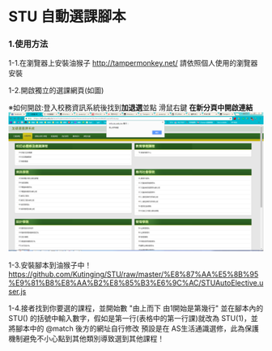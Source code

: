 # STU 自動選課腳本

### 1.使用方法


1-1.在瀏覽器上安裝油猴子 http://tampermonkey.net/ 請依照個人使用的瀏覽器安裝

1-2.開啟獨立的選課網頁(如圖)  


※如何開啟:登入校務資訊系統後找到<strong>加退選</strong>並點 滑鼠右鍵 <strong>在新分頁中開啟連結</strong>
![image](https://github.com/Kutinging/STU/raw/master/imgs/AutoElective.png)

1-3.安裝腳本到油猴子中！https://github.com/Kutinging/STU/raw/master/%E8%87%AA%E5%8B%95%E9%81%B8%E8%AA%B2%E8%85%B3%E6%9C%AC/STUAutoElective.user.js

1-4.接者找到你要選的課程，並開始數 "由上而下 由1開始是第幾行" 並在腳本內的 STU() 的括號中輸入數字，假如是第一行(表格中的第一行課)就改為 STU(1)，並將腳本中的 @match 後方的網址自行修改 預設是在 AS生活通識選修，此為保護機制避免不小心點到其他類別導致選到其他課程！